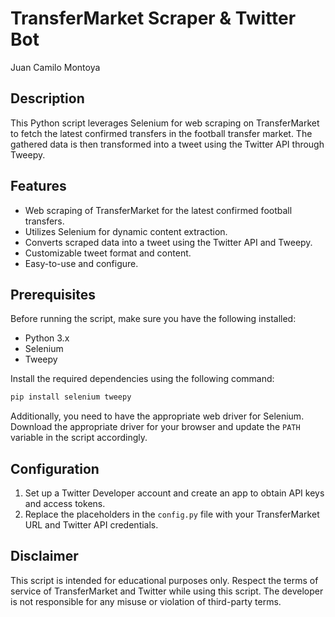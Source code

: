 # TransferMarket Scraper & Twitter Bot 
Juan Camilo Montoya

## Description

This Python script leverages Selenium for web scraping on TransferMarket to fetch the latest confirmed transfers in the football transfer market. The gathered data is then transformed into a tweet using the Twitter API through Tweepy.

## Features

- Web scraping of TransferMarket for the latest confirmed football transfers.
- Utilizes Selenium for dynamic content extraction.
- Converts scraped data into a tweet using the Twitter API and Tweepy.
- Customizable tweet format and content.
- Easy-to-use and configure.

## Prerequisites

Before running the script, make sure you have the following installed:

- Python 3.x
- Selenium
- Tweepy

Install the required dependencies using the following command:

```bash
pip install selenium tweepy
```

Additionally, you need to have the appropriate web driver for Selenium. Download the appropriate driver for your browser and update the `PATH` variable in the script accordingly.

## Configuration

1. Set up a Twitter Developer account and create an app to obtain API keys and access tokens.
2. Replace the placeholders in the `config.py` file with your TransferMarket URL and Twitter API credentials.

## Disclaimer

This script is intended for educational purposes only. Respect the terms of service of TransferMarket and Twitter while using this script. The developer is not responsible for any misuse or violation of third-party terms.
